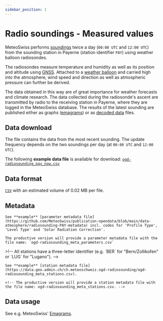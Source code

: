 ```yaml
---
sidebar_position: 1
---
```


# Radio soundings - Measured values

MeteoSwiss performs [soundings](https://www.meteoswiss.admin.ch/weather/measurement-systems/atmosphere/radio-soundings.html) twice a day (`00:00 UTC` and `12:00 UTC`) from the sounding station in Payerne (station identifier `PAY`) using weather balloon radiosondes.

The radiosondes measure temperature and humidity as well as its position and altitude using [GNSS](https://www.swisstopo.admin.ch/en/global-navigation-satellite-systems). Attached to a [weather balloon](https://www.meteoswiss.admin.ch/weather/weather-and-climate-from-a-to-z/weather-balloon.html) and carried high into the atmosphere, wind speed and direction as well as atmospheric pressure can further be derived. 

The data obtained in this way are of great importance for weather forecasts and climate research. The data collected during the radiosonde's ascent are transmitted by radio to the receiving station in Payerne, where they are logged in the MeteoSwiss database. The results of the latest sounding are published  either as graphs ([emagrams](https://www.meteoswiss.admin.ch/services-and-publications/applications/radio-soundings.html#tab=radio-soundings-emagram)) or as [decoded data](https://www.meteoswiss.admin.ch/services-and-publications/applications/radio-soundings.html#tab=radio-soundings-decoded) files. 

## Data download

The file contains the data from the most recent sounding. The update frequency depends on the two soundings per day (at `00:00 UTC` and `12:00 UTC`).

The following **example data file** is available for download: [`ogd-radiosounding_pay_now.csv`](https://github.com/MeteoSwiss/publication-opendata/tree/main/data-atmosphere/radiosounding)

## Data format

[`CSV`](https://opendatadocs.meteoswiss.ch/general/download#column-separators-and-decimal-dividers) with an estimated volume of 0.02 MB per file.

## Metadata

<Tabs queryString="metadata">
  <TabItem value="parameters" label="Parameter">
    <!-- All parameters have a unique identifier that depends on the time resolution. -->
    
    See **example** [parameter metadata file](https://github.com/MeteoSwiss/publication-opendata/blob/main/data-atmosphere/radiosounding-PAY-metadata) incl. codes for 'Profile Type', 'Level Type' and 'Solar Radiation Correction'.

    The productive version will provide a parameter metadata file with the file name: `ogd-radiosounding_meta_parameters.csv`
  </TabItem>
  <TabItem value="stations" label="Stations">
    >!-- All stations have a three-letter identifier (e.g. `BER` for "Bern/Zollikofen" or `LUG` for "Lugano"). -->
    
    See **example** [station metadata file](https://data.geo.admin.ch/ch.meteoschweiz.ogd-radiosounding/ogd-radiosounding_meta_stations.csv).

    <!-- The productive version will provide a station metadata file with the file name: ogd-radiosounding_meta_stations.csv. -->
  </TabItem>
</Tabs>

## Data usage

See e.g. MeteoSwiss' [Emagrams](https://www.meteoswiss.admin.ch/services-and-publications/applications/radio-soundings.html#tab=radio-soundings-emagram).
